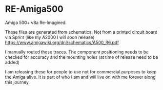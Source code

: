 # RE-Amiga500
Amiga 500+ v8a Re-Imagined.

These files are generated from schematics. Not from a printed circuit board via Sprint (like my A2000 I will soon release)
https://www.amigawiki.org/dnl/schematics/A500_R6.pdf 

I manually routed these traces. The component positioning needs to be checked for accuracy and the mounting holes (at time of release need to be added)

I am releasing these for people to use not for commercial purposes to keep the Amiga alive. It is part of who I am and will live on with me forever along this journey.
